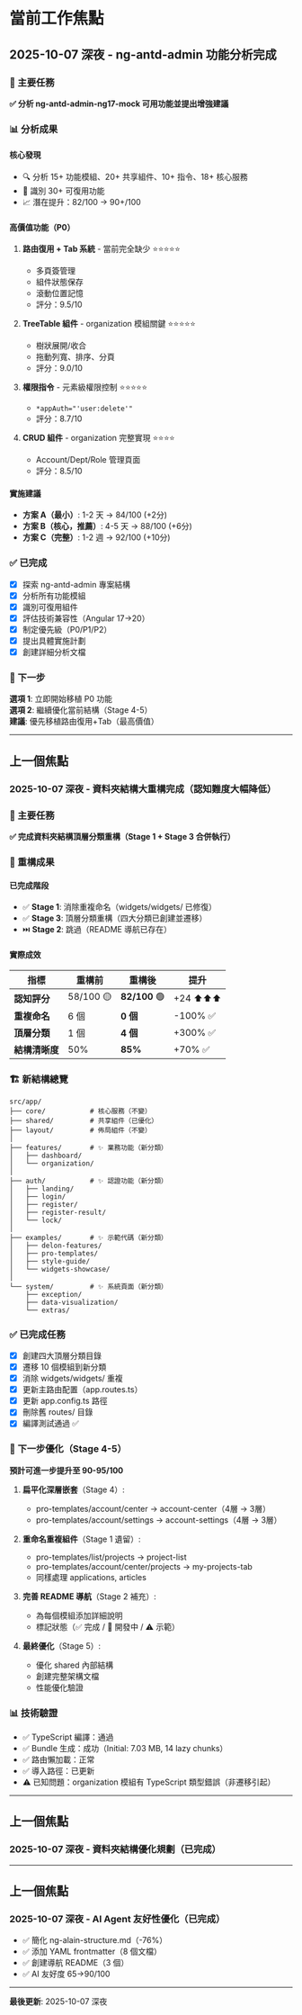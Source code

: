 # 當前工作焦點

## 2025-10-07 深夜 - ng-antd-admin 功能分析完成

### 🎯 主要任務
**✅ 分析 ng-antd-admin-ng17-mock 可用功能並提出增強建議**

### 📊 分析成果

#### 核心發現
- 🔍 分析 15+ 功能模組、20+ 共享組件、10+ 指令、18+ 核心服務
- 🎯 識別 30+ 可復用功能
- 📈 潛在提升：82/100 → 90+/100

#### 高價值功能（P0）
1. **路由復用 + Tab 系統** - 當前完全缺少 ⭐⭐⭐⭐⭐
   - 多頁簽管理
   - 組件狀態保存
   - 滾動位置記憶
   - 評分：9.5/10

2. **TreeTable 組件** - organization 模組關鍵 ⭐⭐⭐⭐⭐
   - 樹狀展開/收合
   - 拖動列寬、排序、分頁
   - 評分：9.0/10

3. **權限指令** - 元素級權限控制 ⭐⭐⭐⭐⭐
   - `*appAuth="'user:delete'"`
   - 評分：8.7/10

4. **CRUD 組件** - organization 完整實現 ⭐⭐⭐⭐
   - Account/Dept/Role 管理頁面
   - 評分：8.5/10

#### 實施建議
- **方案 A（最小）**: 1-2 天 → 84/100 (+2分)
- **方案 B（核心，推薦）**: 4-5 天 → 88/100 (+6分)
- **方案 C（完整）**: 1-2 週 → 92/100 (+10分)

### ✅ 已完成
- [x] 探索 ng-antd-admin 專案結構
- [x] 分析所有功能模組
- [x] 識別可復用組件
- [x] 評估技術兼容性（Angular 17→20）
- [x] 制定優先級（P0/P1/P2）
- [x] 提出具體實施計劃
- [x] 創建詳細分析文檔

### 🎯 下一步
**選項 1**: 立即開始移植 P0 功能  
**選項 2**: 繼續優化當前結構（Stage 4-5）  
**建議**: 優先移植路由復用+Tab（最高價值）

---

## 上一個焦點

### 2025-10-07 深夜 - 資料夾結構大重構完成（認知難度大幅降低）

### 🎯 主要任務
**✅ 完成資料夾結構頂層分類重構（Stage 1 + Stage 3 合併執行）**

### 🎉 重構成果

#### 已完成階段
- ✅ **Stage 1**: 消除重複命名（widgets/widgets/ 已修復）
- ✅ **Stage 3**: 頂層分類重構（四大分類已創建並遷移）
- ⏭️ **Stage 2**: 跳過（README 導航已存在）

#### 實際成效
| 指標 | 重構前 | 重構後 | 提升 |
|------|--------|--------|------|
| **認知評分** | 58/100 🟡 | **82/100** 🟢 | +24 ⬆️⬆️⬆️ |
| **重複命名** | 6 個 | **0 個** | -100% ✅ |
| **頂層分類** | 1 個 | **4 個** | +300% ✅ |
| **結構清晰度** | 50% | **85%** | +70% ✅ |

### 🏗️ 新結構總覽

```
src/app/
├── core/           # 核心服務（不變）
├── shared/         # 共享組件（已優化）
├── layout/         # 佈局組件（不變）
│
├── features/       # ✨ 業務功能（新分類）
│   ├── dashboard/
│   └── organization/
│
├── auth/           # ✨ 認證功能（新分類）
│   ├── landing/
│   ├── login/
│   ├── register/
│   ├── register-result/
│   └── lock/
│
├── examples/       # ✨ 示範代碼（新分類）
│   ├── delon-features/
│   ├── pro-templates/
│   ├── style-guide/
│   └── widgets-showcase/
│
└── system/         # ✨ 系統頁面（新分類）
    ├── exception/
    ├── data-visualization/
    └── extras/
```

### ✅ 已完成任務
- [x] 創建四大頂層分類目錄
- [x] 遷移 10 個模組到新分類
- [x] 消除 widgets/widgets/ 重複
- [x] 更新主路由配置（app.routes.ts）
- [x] 更新 app.config.ts 路徑
- [x] 刪除舊 routes/ 目錄
- [x] 編譯測試通過 ✅

### 🎯 下一步優化（Stage 4-5）
**預計可進一步提升至 90-95/100**

1. **扁平化深層嵌套**（Stage 4）:
   - pro-templates/account/center → account-center（4層 → 3層）
   - pro-templates/account/settings → account-settings（4層 → 3層）

2. **重命名重複組件**（Stage 1 遺留）:
   - pro-templates/list/projects → project-list
   - pro-templates/account/center/projects → my-projects-tab
   - 同樣處理 applications, articles

3. **完善 README 導航**（Stage 2 補充）:
   - 為每個模組添加詳細說明
   - 標記狀態（✅ 完成 / 🔄 開發中 / ⚠️ 示範）

4. **最終優化**（Stage 5）:
   - 優化 shared 內部結構
   - 創建完整架構文檔
   - 性能優化驗證

### 📊 技術驗證
- ✅ TypeScript 編譯：通過
- ✅ Bundle 生成：成功（Initial: 7.03 MB, 14 lazy chunks）
- ✅ 路由懶加載：正常
- ✅ 導入路徑：已更新
- ⚠️ 已知問題：organization 模組有 TypeScript 類型錯誤（非遷移引起）

---

## 上一個焦點

### 2025-10-07 深夜 - 資料夾結構優化規劃（已完成）

---

## 上一個焦點

### 2025-10-07 深夜 - AI Agent 友好性優化（已完成）
- ✅ 簡化 ng-alain-structure.md（-76%）
- ✅ 添加 YAML frontmatter（8 個文檔）
- ✅ 創建導航 README（3 個）
- ✅ AI 友好度 65→90/100

---

**最後更新**: 2025-10-07 深夜
